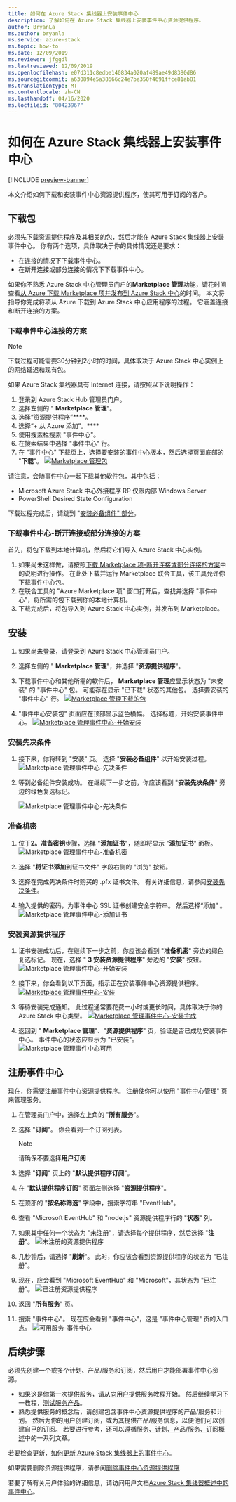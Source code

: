 ```yaml
---
title: 如何在 Azure Stack 集线器上安装事件中心
description: 了解如何在 Azure Stack 集线器上安装事件中心资源提供程序。
author: BryanLa
ms.author: bryanla
ms.service: azure-stack
ms.topic: how-to
ms.date: 12/09/2019
ms.reviewer: jfggdl
ms.lastreviewed: 12/09/2019
ms.openlocfilehash: e07d311c8edbe140834a020af489ae49d8380d86
ms.sourcegitcommit: a630894e5a38666c24e7be350f4691ffce81ab81
ms.translationtype: MT
ms.contentlocale: zh-CN
ms.lasthandoff: 04/16/2020
ms.locfileid: "80423967"
---
```

# <a name="how-to-install-event-hubs-on-azure-stack-hub"></a>如何在 Azure Stack 集线器上安装事件中心

[!INCLUDE [preview-banner](../includes/event-hubs-preview.md)]

本文介绍如何下载和安装事件中心资源提供程序，使其可用于订阅的客户。

## <a name="download-packages"></a>下载包

必须先下载资源提供程序及其相关的包，然后才能在 Azure Stack 集线器上安装事件中心。 你有两个选项，具体取决于你的具体情况还是要求：

- 在连接的情况下下载事件中心。
- 在断开连接或部分连接的情况下下载事件中心。

如果你不熟悉 Azure Stack 中心管理员门户的**Marketplace 管理**功能，请花时间查看[从 Azure 下载 Marketplace 项并发布到 Azure Stack 中心](azure-stack-download-azure-marketplace-item.md)的时间。 本文将指导你完成将项从 Azure 下载到 Azure Stack 中心应用程序的过程。 它涵盖连接和断开连接的方案。 

### <a name="download-event-hubs---connected-scenario"></a>下载事件中心连接的方案

> [!NOTE]
> 下载过程可能需要30分钟到2小时的时间，具体取决于 Azure Stack 中心实例上的网络延迟和现有包。 

如果 Azure Stack 集线器具有 Internet 连接，请按照以下说明操作：

1. 登录到 Azure Stack Hub 管理员门户。
2. 选择左侧的 " **Marketplace 管理**"。
3. 选择“资源提供程序”****。
4. 选择“+ 从 Azure 添加”。****
5. 使用搜索栏搜索 "事件中心"。
6. 在搜索结果中选择 "事件中心" 行。 
7. 在 "事件中心" 下载页上，选择要安装的事件中心版本，然后选择页面底部的 "**下载**"。 
   [![Marketplace 管理包](media/event-hubs-rp-install/1-marketplace-management-download.png)](media/event-hubs-rp-install/1-marketplace-management-download.png#lightbox)

请注意，会随事件中心一起下载其他软件包，其中包括：

- Microsoft Azure Stack 中心外接程序 RP 仅限内部 Windows Server
- PowerShell Desired State Configuration

下载过程完成后，请跳到 "[安装必备组件" 部分](#install-prerequisites)。

### <a name="download-event-hubs---disconnected-or-partially-connected-scenario"></a>下载事件中心-断开连接或部分连接的方案

首先，将包下载到本地计算机，然后将它们导入 Azure Stack 中心实例。

1. 如果尚未这样做，请按照[下载 Marketplace 项-断开连接或部分连接的方案](azure-stack-download-azure-marketplace-item.md#disconnected-or-a-partially-connected-scenario)中的说明进行操作。 在此处下载并运行 Marketplace 联合工具，该工具允许你下载事件中心包。
2. 在联合工具的 "Azure Marketplace 项" 窗口打开后，查找并选择 "事件中心"，将所需的包下载到你的本地计算机。
3. 下载完成后，将包导入到 Azure Stack 中心实例，并发布到 Marketplace。 

## <a name="installation"></a>安装 

1. 如果尚未登录，请登录到 Azure Stack 中心管理员门户。
2. 选择左侧的 " **Marketplace 管理**"，并选择 "**资源提供程序**"。
3. 下载事件中心和其他所需的软件后， **Marketplace 管理**应显示状态为 "未安装" 的 "事件中心" 包。 可能存在显示 "已下载" 状态的其他包。 选择要安装的 "事件中心" 行。
   [![Marketplace 管理下载的包](media/event-hubs-rp-install/2-marketplace-management-downloaded.png)](media/event-hubs-rp-install/2-marketplace-management-downloaded.png#lightbox)
 
4. "事件中心安装包" 页面应在顶部显示蓝色横幅。 选择标题，开始安装事件中心。
   [![Marketplace 管理事件中心-开始安装](media/event-hubs-rp-install/3-marketplace-management-install-ready.png)](media/event-hubs-rp-install/3-marketplace-management-install-ready.png#lightbox)

### <a name="install-prerequisites"></a>安装先决条件

1. 接下来，你将转到 "安装" 页。 选择 "**安装必备组件**" 以开始安装过程。
   ![Marketplace 管理事件中心-先决条件](media/event-hubs-rp-install/4-marketplace-management-install-prereqs-start.png)
 
2. 等到必备组件安装成功。 在继续下一步之前，你应该看到 "**安装先决条件**" 旁边的绿色复选标记。

   ![Marketplace 管理事件中心-先决条件](media/event-hubs-rp-install/5-marketplace-management-install-prereqs-succeeded.png)

### <a name="prepare-secrets"></a>准备机密 

1. 位于**2。准备密钥**步骤，选择 "**添加证书**"，随即将显示 "**添加证书**" 面板。
   ![Marketplace 管理事件中心-准备机密](media/event-hubs-rp-install/6-marketplace-management-install-prepare-secrets.png)

2. 选择 "**将证书添加**到证书文件" 字段右侧的 "浏览" 按钮。
3. 选择在完成先决条件时购买的 .pfx 证书文件。 有关详细信息，请参阅[安装先决条件](event-hubs-rp-prerequisites.md)。 

4. 输入提供的密码，为事件中心 SSL 证书创建安全字符串。 然后选择“添加”  。
   ![Marketplace 管理事件中心-添加证书](media/event-hubs-rp-install/7-marketplace-management-install-prepare-secrets-add-cert.png)

### <a name="install-resource-provider"></a>安装资源提供程序

1. 证书安装成功后，在继续下一步之前，你应该会看到 "**准备机密**" 旁边的绿色复选标记。 现在，选择 " **3 安装资源提供程序**" 旁边的 "**安装**" 按钮。
   ![Marketplace 管理事件中心-开始安装](media/event-hubs-rp-install/8-marketplace-management-install-start.png)
 
2. 接下来，你会看到以下页面，指示正在安装事件中心资源提供程序。
   [![Marketplace 管理事件中心-安装](media/event-hubs-rp-install/9-marketplace-management-install-inprogress.png)](media/event-hubs-rp-install/9-marketplace-management-install-inprogress.png#lightbox)
 
3. 等待安装完成通知。 此过程通常要花费一小时或更长时间，具体取决于你的 Azure Stack 中心类型。 
   [![Marketplace 管理事件中心-安装完成](media/event-hubs-rp-install/10-marketplace-management-install-complete.png)](media/event-hubs-rp-install/10-marketplace-management-install-complete.png#lightbox)

4. 返回到 " **Marketplace 管理**"、"**资源提供程序**" 页，验证是否已成功安装事件中心。 事件中心的状态应显示为 "已安装"。
   ![Marketplace 管理事件中心可用](media/event-hubs-rp-install/11-marketplace-management-rps-installed.png)

## <a name="register-event-hubs"></a>注册事件中心

现在，你需要注册事件中心资源提供程序。 注册使你可以使用 "事件中心管理" 页来管理服务。

1. 在管理员门户中，选择左上角的 "**所有服务**"。
2. 选择 "**订阅**"。 你会看到一个订阅列表。 
   > [!NOTE]
   > 请确保不要选择**用户订阅**
3. 选择 "**订阅**" 页上的 "**默认提供程序订阅**"。
4. 在 "**默认提供程序订阅**" 页面左侧选择 "**资源提供程序**"。
5. 在顶部的 "**按名称筛选**" 字段中，搜索字符串 "EventHub"。
6. 查看 "Microsoft EventHub" 和 "node.js" 资源提供程序行的 "**状态**" 列。
7. 如果其中任何一个状态为 "未注册"，请选择每个提供程序，然后选择 "**注册**"。 
   ![未注册的资源提供程序](media/event-hubs-rp-install/12-default-subscription-rps-unregistered.png)
8. 几秒钟后，请选择 "**刷新**"。 此时，你应该会看到资源提供程序的状态为 "已注册"。 
9. 现在，应会看到 "Microsoft EventHub" 和 "Microsoft"，其状态为 "已注册"。
   ![已注册资源提供程序](media/event-hubs-rp-install/13-default-subscription-rps-registered.png)

10. 返回 "**所有服务**" 页。
11. 搜索 "事件中心"。 现在应会看到 "事件中心"，这是 "事件中心管理" 页的入口点。 
   ![可用服务-事件中心](media/event-hubs-rp-install/14-all-service-event-hubs.png)
 
## <a name="next-steps"></a>后续步骤

必须先创建一个或多个计划、产品/服务和订阅，然后用户才能部署事件中心资源。 

- 如果这是你第一次提供服务，请从[向用户提供服务](tutorial-offer-services.md)教程开始。 然后继续学习下一教程，[测试服务产品](tutorial-test-offer.md)。
- 熟悉提供服务的概念后，请创建包含事件中心资源提供程序的产品/服务和计划。 然后为你的用户创建订阅，或为其提供产品/服务信息，以便他们可以创建自己的订阅。 若要进行参考，还可以遵循[服务、计划、产品/服务、订阅概述](service-plan-offer-subscription-overview.md)中的一系列文章。

若要检查更新，[如何更新 Azure Stack 集线器上的事件中心](resource-provider-apply-updates.md)。

如果需要删除资源提供程序，请参阅[删除事件中心资源提供程序](event-hubs-rp-remove.md)

若要了解有关用户体验的详细信息，请访问用户文档[Azure Stack 集线器概述中的事件中心](../user/event-hubs-overview.md)。